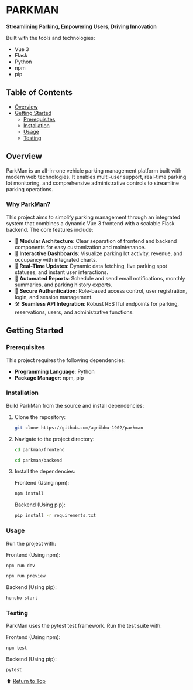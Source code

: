 # PARKMAN

**Streamlining Parking, Empowering Users, Driving Innovation**

Built with the tools and technologies:
- Vue 3
- Flask
- Python
- npm
- pip

## Table of Contents
- [Overview](#overview)
- [Getting Started](#getting-started)
  - [Prerequisites](#prerequisites)
  - [Installation](#installation)
  - [Usage](#usage)
  - [Testing](#testing)

## Overview

ParkMan is an all-in-one vehicle parking management platform built with modern web technologies. It enables multi-user support, real-time parking lot monitoring, and comprehensive administrative controls to streamline parking operations.

### Why ParkMan?

This project aims to simplify parking management through an integrated system that combines a dynamic Vue 3 frontend with a scalable Flask backend. The core features include:

- 🧩 **Modular Architecture**: Clear separation of frontend and backend components for easy customization and maintenance.
- 🎯 **Interactive Dashboards**: Visualize parking lot activity, revenue, and occupancy with integrated charts.
- 🚀 **Real-Time Updates**: Dynamic data fetching, live parking spot statuses, and instant user interactions.
- 📧 **Automated Reports**: Schedule and send email notifications, monthly summaries, and parking history exports.
- 🔐 **Secure Authentication**: Role-based access control, user registration, login, and session management.
- 🛠️ **Seamless API Integration**: Robust RESTful endpoints for parking, reservations, users, and administrative functions.

## Getting Started

### Prerequisites

This project requires the following dependencies:

- **Programming Language**: Python
- **Package Manager**: npm, pip

### Installation

Build ParkMan from the source and install dependencies:

1. Clone the repository:
   ```bash
   git clone https://github.com/agnibhu-1902/parkman
   ```

2. Navigate to the project directory:
   ```bash
   cd parkman/frontend
   ```
   ```bash
   cd parkman/backend
   ```

3. Install the dependencies:

   Frontend (Using npm):
   ```bash
   npm install
   ```

   Backend (Using pip):
   ```bash
   pip install -r requirements.txt
   ```

### Usage

Run the project with:

Frontend (Using npm):
```bash
npm run dev
```
```bash
npm run preview
```

Backend (Using pip):
```bash
honcho start
```

### Testing

ParkMan uses the pytest test framework. Run the test suite with:

Frontend (Using npm):
```bash
npm test
```

Backend (Using pip):
```bash
pytest
```

⬆ [Return to Top](#table-of-contents)
